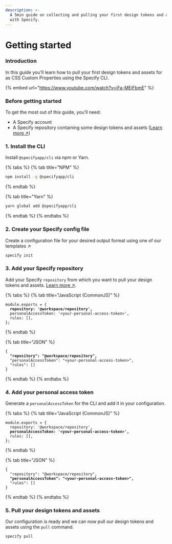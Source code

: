 ```yaml
---
description: >-
  A 5min guide on collecting and pulling your first design tokens and assets
  with Specify.
---
```


# Getting started

### Introduction

In this guide you’ll learn how to pull your first design tokens and assets for as CSS Custom Properties using the Specify CLI.

{% embed url="https://www.youtube.com/watch?v=iFa-MEjFbmE" %}

### Before getting started

To get the most out of this guide, you’ll need:

* A Specify account
* A Specify repository containing some design tokens and assets ([Learn more ↗](../front/documentation/getting-started/concepts.md#repository))

### 1. Install the CLI

Install `@specifyapp/cli` via npm or Yarn.

{% tabs %}
{% tab title="NPM" %}
```bash
npm install -g @specifyapp/cli
```
{% endtab %}

{% tab title="Yarn" %}
```bash
yarn global add @specifyapp/cli
```
{% endtab %}
{% endtabs %}

### 2. Create your Specify config file

Create a configuration file for your desired output format using one of our templates ↗️

```bash
specify init
```

### 3. Add your Specify repository

Add your Specify `repository` from which you want to pull your design tokens and assets. [Learn more ↗](https://specify.gitbook.io/specify-documentation/usage/cli#commands).

{% tabs %}
{% tab title="JavaScript (CommonJS)" %}
<pre class="language-javascript" data-line-numbers><code class="lang-javascript">module.exports = {
<strong>  repository: '@workspace/repository',
</strong>  personalAccessToken: '&#x3C;your-personal-access-token>',
  rules: [],
};
</code></pre>
{% endtab %}

{% tab title="JSON" %}
<pre class="language-json" data-line-numbers><code class="lang-json">{
<strong>  "repository": "@workspace/repository",
</strong>  "personalAccessToken": "&#x3C;your-personal-access-token>",
  "rules": []
}
</code></pre>
{% endtab %}
{% endtabs %}

### 4. Add your personal access token

Generate a `personalAccessToken` for the CLI and add it in your configuration.

{% tabs %}
{% tab title="JavaScript (CommonJS)" %}
<pre class="language-javascript" data-line-numbers><code class="lang-javascript">module.exports = {
  repository: '@workspace/repository',
<strong>  personalAccessToken: '&#x3C;your-personal-access-token>',
</strong>  rules: [],
};
</code></pre>
{% endtab %}

{% tab title="JSON" %}
<pre class="language-json" data-line-numbers><code class="lang-json">{
  "repository": "@workspace/repository",
<strong>  "personalAccessToken": "&#x3C;your-personal-access-token>",
</strong>  "rules": []
}
</code></pre>
{% endtab %}
{% endtabs %}

### 5. Pull your design tokens and assets

Our configuration is ready and we can now pull our design tokens and assets using the `pull` command.

```bash
specify pull
```
